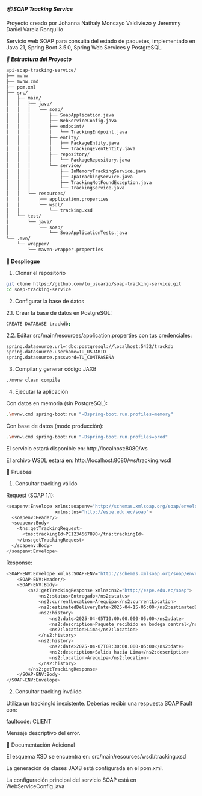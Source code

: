 ***📦 SOAP Tracking Service***

Proyecto creado por Johanna Nathaly Moncayo Valdiviezo y Jeremmy Daniel Varela Ronquillo

Servicio web SOAP para consulta del estado de paquetes, implementado en Java 21, Spring Boot 3.5.0, Spring Web Services y PostgreSQL.

***📂 Estructura del Proyecto***
```bash
api-soap-tracking-service/
├── mvnw
├── mvnw.cmd
├── pom.xml
├── src/
│   ├── main/
│   │   ├── java/
│   │   │   └── soap/
│   │   │       ├── SoapApplication.java
│   │   │       ├── WebServiceConfig.java
│   │   │       ├── endpoint/
│   │   │       │   └── TrackingEndpoint.java
│   │   │       ├── entity/
│   │   │       │   ├── PackageEntity.java
│   │   │       │   └── TrackingEventEntity.java
│   │   │       ├── repository/
│   │   │       │   └── PackageRepository.java
│   │   │       └── service/
│   │   │           ├── InMemoryTrackingService.java
│   │   │           ├── JpaTrackingService.java
│   │   │           ├── TrackingNotFoundException.java
│   │   │           └── TrackingService.java
│   │   └── resources/
│   │       ├── application.properties
│   │       └── wsdl/
│   │           └── tracking.xsd
│   └── test/
│       └── java/
│           └── soap/
│               └── SoapApplicationTests.java
└── .mvn/
    └── wrapper/
        └── maven-wrapper.properties
```
**🚀 Despliegue**
1. Clonar el repositorio
```bash
git clone https://github.com/tu_usuario/soap-tracking-service.git
cd soap-tracking-service
```
2. Configurar la base de datos

2.1. Crear la base de datos en PostgreSQL:
```bash
CREATE DATABASE trackdb;
```
2.2. Editar src/main/resources/application.properties con tus credenciales:
```bash
spring.datasource.url=jdbc:postgresql://localhost:5432/trackdb
spring.datasource.username=TU_USUARIO
spring.datasource.password=TU_CONTRASEÑA
```
3. Compilar y generar código JAXB
```bash
./mvnw clean compile
```
4. Ejecutar la aplicación

Con datos en memoria (sin PostgreSQL):
```bash
.\mvnw.cmd spring-boot:run "-Dspring-boot.run.profiles=memory"
```
Con base de datos (modo producción):
```bash
.\mvnw.cmd spring-boot:run "-Dspring-boot.run.profiles=prod"
```
El servicio estará disponible en:
http://localhost:8080/ws

El archivo WSDL estará en:
http://localhost:8080/ws/tracking.wsdl

🧪 Pruebas
1. Consultar tracking válido

Request (SOAP 1.1):
```bash
<soapenv:Envelope xmlns:soapenv="http://schemas.xmlsoap.org/soap/envelope/"
                  xmlns:tns="http://espe.edu.ec/soap">
  <soapenv:Header/>
  <soapenv:Body>
    <tns:getTrackingRequest>
      <tns:trackingId>PE1234567890</tns:trackingId>
    </tns:getTrackingRequest>
  </soapenv:Body>
</soapenv:Envelope>
```
Response:
```bash
<SOAP-ENV:Envelope xmlns:SOAP-ENV="http://schemas.xmlsoap.org/soap/envelope/">
    <SOAP-ENV:Header/>
    <SOAP-ENV:Body>
        <ns2:getTrackingResponse xmlns:ns2="http://espe.edu.ec/soap">
            <ns2:status>Entregado</ns2:status>
            <ns2:currentLocation>Arequipa</ns2:currentLocation>
            <ns2:estimatedDeliveryDate>2025-04-15-05:00</ns2:estimatedDeliveryDate>
            <ns2:history>
                <ns2:date>2025-04-05T10:00:00.000-05:00</ns2:date>
                <ns2:description>Paquete recibido en bodega central</ns2:description>
                <ns2:location>Lima</ns2:location>
            </ns2:history>
            <ns2:history>
                <ns2:date>2025-04-07T08:30:00.000-05:00</ns2:date>
                <ns2:description>Salida hacia Lima</ns2:description>
                <ns2:location>Arequipa</ns2:location>
            </ns2:history>
        </ns2:getTrackingResponse>
    </SOAP-ENV:Body>
</SOAP-ENV:Envelope>
```
2. Consultar tracking inválido

Utiliza un trackingId inexistente.
Deberías recibir una respuesta SOAP Fault con:

faultcode: CLIENT

Mensaje descriptivo del error.

📖 Documentación Adicional

El esquema XSD se encuentra en:
src/main/resources/wsdl/tracking.xsd

La generación de clases JAXB está configurada en el pom.xml.

La configuración principal del servicio SOAP está en WebServiceConfig.java
